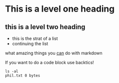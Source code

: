 # This is a level one heading
## this is a  level two heading

- this is the strat of a list
- continuing the list

what amazing things you [can](https://google.com) do with markdown


If you want to do a code block
use backtics!

```
ls -al 
phil.txt 0 bytes
```
